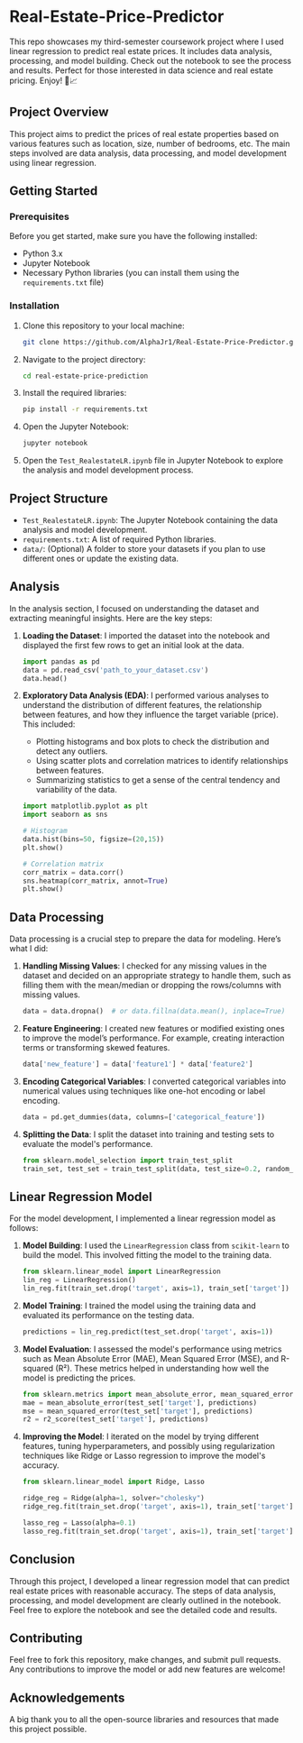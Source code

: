 # Real-Estate-Price-Predictor
This repo showcases my third-semester coursework project where I used linear regression to predict real estate prices. It includes data analysis, processing, and model building. Check out the notebook to see the process and results. Perfect for those interested in data science and real estate pricing. Enjoy! 🏡📈

## Project Overview

This project aims to predict the prices of real estate properties based on various features such as location, size, number of bedrooms, etc. The main steps involved are data analysis, data processing, and model development using linear regression.

## Getting Started

### Prerequisites

Before you get started, make sure you have the following installed:

- Python 3.x
- Jupyter Notebook
- Necessary Python libraries (you can install them using the `requirements.txt` file)

### Installation

1. Clone this repository to your local machine:

    ```bash
    git clone https://github.com/AlphaJr1/Real-Estate-Price-Predictor.git
    ```

2. Navigate to the project directory:

    ```bash
    cd real-estate-price-prediction
    ```

3. Install the required libraries:

    ```bash
    pip install -r requirements.txt
    ```

4. Open the Jupyter Notebook:

    ```bash
    jupyter notebook
    ```

5. Open the `Test_RealestateLR.ipynb` file in Jupyter Notebook to explore the analysis and model development process.

## Project Structure

- `Test_RealestateLR.ipynb`: The Jupyter Notebook containing the data analysis and model development.
- `requirements.txt`: A list of required Python libraries.
- `data/`: (Optional) A folder to store your datasets if you plan to use different ones or update the existing data.

## Analysis

In the analysis section, I focused on understanding the dataset and extracting meaningful insights. Here are the key steps:

1. **Loading the Dataset**: I imported the dataset into the notebook and displayed the first few rows to get an initial look at the data.

    ```python
    import pandas as pd
    data = pd.read_csv('path_to_your_dataset.csv')
    data.head()
    ```

2. **Exploratory Data Analysis (EDA)**: I performed various analyses to understand the distribution of different features, the relationship between features, and how they influence the target variable (price). This included:
   - Plotting histograms and box plots to check the distribution and detect any outliers.
   - Using scatter plots and correlation matrices to identify relationships between features.
   - Summarizing statistics to get a sense of the central tendency and variability of the data.

    ```python
    import matplotlib.pyplot as plt
    import seaborn as sns

    # Histogram
    data.hist(bins=50, figsize=(20,15))
    plt.show()

    # Correlation matrix
    corr_matrix = data.corr()
    sns.heatmap(corr_matrix, annot=True)
    plt.show()
    ```

## Data Processing

Data processing is a crucial step to prepare the data for modeling. Here’s what I did:

1. **Handling Missing Values**: I checked for any missing values in the dataset and decided on an appropriate strategy to handle them, such as filling them with the mean/median or dropping the rows/columns with missing values.

    ```python
    data = data.dropna()  # or data.fillna(data.mean(), inplace=True)
    ```

2. **Feature Engineering**: I created new features or modified existing ones to improve the model’s performance. For example, creating interaction terms or transforming skewed features.

    ```python
    data['new_feature'] = data['feature1'] * data['feature2']
    ```

3. **Encoding Categorical Variables**: I converted categorical variables into numerical values using techniques like one-hot encoding or label encoding.

    ```python
    data = pd.get_dummies(data, columns=['categorical_feature'])
    ```

4. **Splitting the Data**: I split the dataset into training and testing sets to evaluate the model's performance.

    ```python
    from sklearn.model_selection import train_test_split
    train_set, test_set = train_test_split(data, test_size=0.2, random_state=42)
    ```

## Linear Regression Model

For the model development, I implemented a linear regression model as follows:

1. **Model Building**: I used the `LinearRegression` class from `scikit-learn` to build the model. This involved fitting the model to the training data.

    ```python
    from sklearn.linear_model import LinearRegression
    lin_reg = LinearRegression()
    lin_reg.fit(train_set.drop('target', axis=1), train_set['target'])
    ```

2. **Model Training**: I trained the model using the training data and evaluated its performance on the testing data.

    ```python
    predictions = lin_reg.predict(test_set.drop('target', axis=1))
    ```

3. **Model Evaluation**: I assessed the model's performance using metrics such as Mean Absolute Error (MAE), Mean Squared Error (MSE), and R-squared (R²). These metrics helped in understanding how well the model is predicting the prices.

    ```python
    from sklearn.metrics import mean_absolute_error, mean_squared_error, r2_score
    mae = mean_absolute_error(test_set['target'], predictions)
    mse = mean_squared_error(test_set['target'], predictions)
    r2 = r2_score(test_set['target'], predictions)
    ```

4. **Improving the Model**: I iterated on the model by trying different features, tuning hyperparameters, and possibly using regularization techniques like Ridge or Lasso regression to improve the model's accuracy.

    ```python
    from sklearn.linear_model import Ridge, Lasso

    ridge_reg = Ridge(alpha=1, solver="cholesky")
    ridge_reg.fit(train_set.drop('target', axis=1), train_set['target'])

    lasso_reg = Lasso(alpha=0.1)
    lasso_reg.fit(train_set.drop('target', axis=1), train_set['target'])
    ```

## Conclusion

Through this project, I developed a linear regression model that can predict real estate prices with reasonable accuracy. The steps of data analysis, processing, and model development are clearly outlined in the notebook. Feel free to explore the notebook and see the detailed code and results.

## Contributing

Feel free to fork this repository, make changes, and submit pull requests. Any contributions to improve the model or add new features are welcome!

## Acknowledgements

A big thank you to all the open-source libraries and resources that made this project possible.
